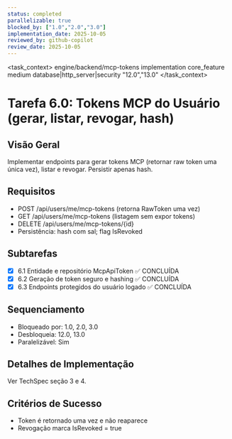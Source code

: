 ```yaml
---
status: completed
parallelizable: true
blocked_by: ["1.0","2.0","3.0"]
implementation_date: 2025-10-05
reviewed_by: github-copilot
review_date: 2025-10-05
---
```


<task_context>
<domain>engine/backend/mcp-tokens</domain>
<type>implementation</type>
<scope>core_feature</scope>
<complexity>medium</complexity>
<dependencies>database|http_server|security</dependencies>
<unblocks>"12.0","13.0"</unblocks>
</task_context>

# Tarefa 6.0: Tokens MCP do Usuário (gerar, listar, revogar, hash)

## Visão Geral
Implementar endpoints para gerar tokens MCP (retornar raw token uma única vez), listar e revogar. Persistir apenas hash.

## Requisitos
- POST /api/users/me/mcp-tokens (retorna RawToken uma vez)
- GET /api/users/me/mcp-tokens (listagem sem expor tokens)
- DELETE /api/users/me/mcp-tokens/{id}
- Persistência: hash com sal; flag IsRevoked

## Subtarefas
- [x] 6.1 Entidade e repositório McpApiToken ✅ CONCLUÍDA
- [x] 6.2 Geração de token seguro e hashing ✅ CONCLUÍDA
- [x] 6.3 Endpoints protegidos do usuário logado ✅ CONCLUÍDA

## Sequenciamento
- Bloqueado por: 1.0, 2.0, 3.0
- Desbloqueia: 12.0, 13.0
- Paralelizável: Sim

## Detalhes de Implementação
Ver TechSpec seção 3 e 4.

## Critérios de Sucesso
- Token é retornado uma vez e não reaparece
- Revogação marca IsRevoked = true
